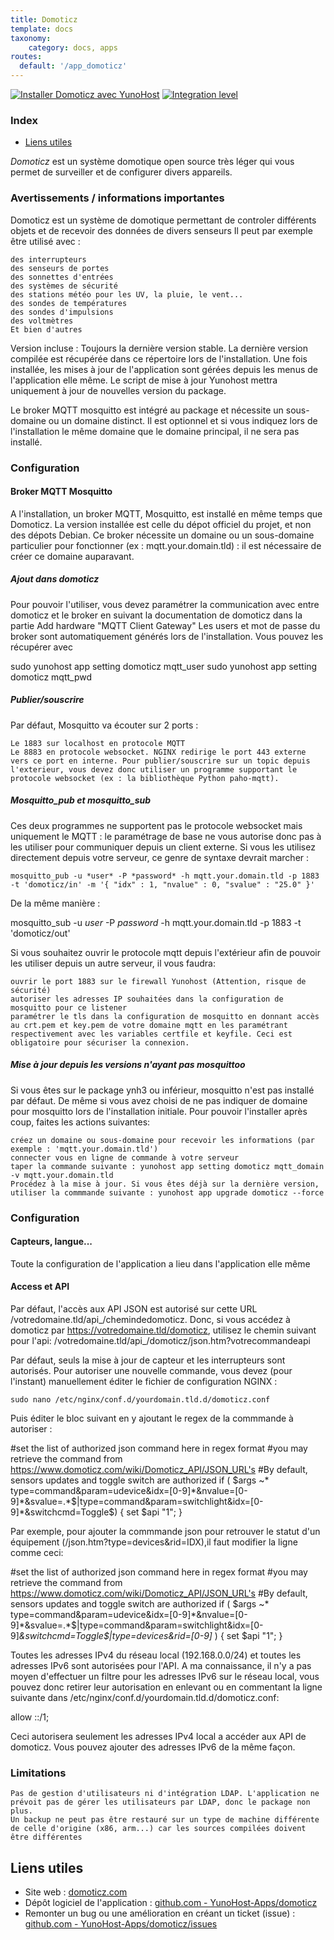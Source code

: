 ```yaml
---
title: Domoticz
template: docs
taxonomy:
    category: docs, apps
routes:
  default: '/app_domoticz'
---
```


[![Installer Domoticz avec YunoHost](https://install-app.yunohost.org/install-with-yunohost.svg)](https://install-app.yunohost.org/?app=domoticz) [![Integration level](https://dash.yunohost.org/integration/domoticz.svg)](https://dash.yunohost.org/appci/app/domoticz)

### Index

- [Liens utiles](#liens-utiles)

*Domoticz* est un système domotique open source très léger qui vous permet de surveiller et de configurer divers appareils.

### Avertissements / informations importantes

Domoticz est un système de domotique permettant de controler différents objets et de recevoir des données de divers senseurs Il peut par exemple être utilisé avec :

    des interrupteurs
    des senseurs de portes
    des sonnettes d'entrées
    des systèmes de sécurité
    des stations météo pour les UV, la pluie, le vent...
    des sondes de températures
    des sondes d'impulsions
    des voltmètres
    Et bien d'autres

Version incluse : Toujours la dernière version stable. La dernière version compilée est récupérée dans ce répertoire lors de l'installation. Une fois installée, les mises à jour de l'application sont gérées depuis les menus de l'application elle même. Le script de mise à jour Yunohost mettra uniquement à jour de nouvelles version du package.

Le broker MQTT mosquitto est intégré au package et nécessite un sous-domaine ou un domaine distinct. Il est optionnel et si vous indiquez lors de l'installation le même domaine que le domaine principal, il ne sera pas installé.

### Configuration

#### Broker MQTT Mosquitto

A l'installation, un broker MQTT, Mosquitto, est installé en même temps que Domoticz. La version installée est celle du dépot officiel du projet, et non des dépots Debian. Ce broker nécessite un domaine ou un sous-domaine particulier pour fonctionner (ex : mqtt.your.domain.tld) : il est nécessaire de créer ce domaine auparavant.

##### Ajout dans domoticz

Pour pouvoir l'utiliser, vous devez paramétrer la communication avec entre domoticz et le broker en suivant la documentation de domoticz dans la partie Add hardware "MQTT Client Gateway" Les users et mot de passe du broker sont automatiquement générés lors de l'installation. Vous pouvez les récupérer avec

sudo yunohost app setting domoticz mqtt_user
sudo yunohost app setting domoticz mqtt_pwd

##### Publier/souscrire

Par défaut, Mosquitto va écouter sur 2 ports :

    Le 1883 sur localhost en protocole MQTT
    Le 8883 en protocole websocket. NGINX redirige le port 443 externe vers ce port en interne. Pour publier/souscrire sur un topic depuis l'exterieur, vous devez donc utiliser un programme supportant le protocole websocket (ex : la bibliothèque Python paho-mqtt).

##### Mosquitto_pub et mosquitto_sub

Ces deux programmes ne supportent pas le protocole websocket mais uniquement le MQTT : le paramétrage de base ne vous autorise donc pas à les utiliser pour communiquer depuis un client externe. Si vous les utilisez directement depuis votre serveur, ce genre de syntaxe devrait marcher :

`mosquitto_pub -u *user* -P *password* -h mqtt.your.domain.tld -p 1883 -t 'domoticz/in' -m '{ "idx" : 1, "nvalue" : 0, "svalue" : "25.0" }'`

De la même manière :

mosquitto_sub -u *user* -P *password* -h mqtt.your.domain.tld -p 1883 -t 'domoticz/out'

Si vous souhaitez ouvrir le protocole mqtt depuis l'extérieur afin de pouvoir les utiliser depuis un autre serveur, il vous faudra:

    ouvrir le port 1883 sur le firewall Yunohost (Attention, risque de sécurité)
    autoriser les adresses IP souhaitées dans la configuration de mosquitto pour ce listener
    paramétrer le tls dans la configuration de mosquitto en donnant accès au crt.pem et key.pem de votre domaine mqtt en les paramétrant respectivement avec les variables certfile et keyfile. Ceci est obligatoire pour sécuriser la connexion.

##### Mise à jour depuis les versions n'ayant pas mosquittoo

Si vous êtes sur le package ynh3 ou inférieur, mosquitto n'est pas installé par défaut. De même si vous avez choisi de ne pas indiquer de domaine pour mosquitto lors de l'installation initiale. Pour pouvoir l'installer après coup, faites les actions suivantes:

    créez un domaine ou sous-domaine pour recevoir les informations (par exemple : 'mqtt.your.domain.tld')
    connecter vous en ligne de commande à votre serveur
    taper la commande suivante : yunohost app setting domoticz mqtt_domain -v mqtt.your.domain.tld
    Procédez à la mise à jour. Si vous êtes déjà sur la dernière version, utiliser la commmande suivante : yunohost app upgrade domoticz --force

### Configuration



#### Capteurs, langue...

Toute la configuration de l'application a lieu dans l'application elle même

#### Access et API

Par défaut, l'accès aux API JSON est autorisé sur cette URL /votredomaine.tld/api_/chemindedomoticz. Donc, si vous accédez à domoticz par https://votredomaine.tld/domoticz, utilisez le chemin suivant pour l'api: /votredomaine.tld/api_/domoticz/json.htm?votrecommandeapi

Par défaut, seuls la mise à jour de capteur et les interrupteurs sont autorisés. Pour autoriser une nouvelle commande, vous devez (pour l'instant) manuellement éditer le fichier de configuration NGINX :

`sudo nano /etc/nginx/conf.d/yourdomain.tld.d/domoticz.conf`

Puis éditer le bloc suivant en y ajoutant le regex de la commmande à autoriser :

  #set the list of authorized json command here in regex format
  #you may retrieve the command from https://www.domoticz.com/wiki/Domoticz_API/JSON_URL's
  #By default, sensors updates and toggle switch are authorized
  if ( $args ~* type=command&param=udevice&idx=[0-9]*&nvalue=[0-9]*&svalue=.*$|type=command&param=switchlight&idx=[0-9]*&switchcmd=Toggle$) {
    set $api "1";
    }

Par exemple, pour ajouter la commmande json pour retrouver le statut d'un équipement (/json.htm?type=devices&rid=IDX),il faut modifier la ligne comme ceci:

  #set the list of authorized json command here in regex format
  #you may retrieve the command from https://www.domoticz.com/wiki/Domoticz_API/JSON_URL's
  #By default, sensors updates and toggle switch are authorized
  if ( $args ~* type=command&param=udevice&idx=[0-9]*&nvalue=[0-9]*&svalue=.*$|type=command&param=switchlight&idx=[0-9]*&switchcmd=Toggle$|type=devices&rid=[0-9]* ) {
    set $api "1";
    }

Toutes les adresses IPv4 du réseau local (192.168.0.0/24) et toutes les adresses IPv6 sont autorisées pour l'API. A ma connaissance, il n'y a pas moyen d'effectuer un filtre pour les adresses IPv6 sur le réseau local, vous pouvez donc retirer leur autorisation en enlevant ou en commentant la ligne suivante dans /etc/nginx/conf.d/yourdomain.tld.d/domoticz.conf:

allow ::/1;

Ceci autorisera seulement les adresses IPv4 local a accéder aux API de domoticz. Vous pouvez ajouter des adresses IPv6 de la même façon.

### Limitations

    Pas de gestion d'utilisateurs ni d'intégration LDAP. L'application ne prévoit pas de gérer les utilisateurs par LDAP, donc le package non plus.
    Un backup ne peut pas être restauré sur un type de machine différente de celle d'origine (x86, arm...) car les sources compilées doivent être différentes

## Liens utiles

+ Site web : [domoticz.com](https://domoticz.com/)
+ Dépôt logiciel de l'application : [github.com - YunoHost-Apps/domoticz](https://github.com/YunoHost-Apps/domoticz_ynh)
+ Remonter un bug ou une amélioration en créant un ticket (issue) : [github.com - YunoHost-Apps/domoticz/issues](https://github.com/YunoHost-Apps/domoticz_ynh/issues)
